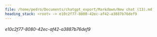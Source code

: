 ```yaml
---
file: /home/pedro/Documents/chatgpt_export/Markdown/New chat (13).md
heading_stack: <root> -> e10c2f77-8080-42ec-af42-a3887b76def9
---
```

###### e10c2f77-8080-42ec-af42-a3887b76def9
